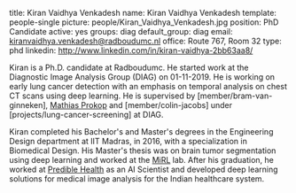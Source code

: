 title: Kiran Vaidhya Venkadesh
name: Kiran Vaidhya Venkadesh
template: people-single
picture: people/Kiran_Vaidhya_Venkadesh.jpg
position: PhD Candidate
active: yes
groups: diag
default_group: diag
email: kiranvaidhya.venkadesh@radboudumc.nl
office: Route 767, Room 32
type: phd
linkedin: http://www.linkedin.com/in/kiran-vaidhya-2bb63aa8/

Kiran is a Ph.D. candidate at Radboudumc. He started work at the Diagnostic Image Analysis Group (DIAG) on 01-11-2019. He is working on early lung cancer detection with an emphasis on temporal analysis on chest CT scans using deep learning. He is supervised by [member/bram-van-ginneken], [Mathias Prokop](https://www.radboudumc.nl/en/people/mathias-prokop) and [member/colin-jacobs] under [projects/lung-cancer-screening] at DIAG.

Kiran completed his Bachelor's and Master's degrees in the Engineering Design department at IIT Madras, in 2016, with a specialization in Biomedical Design. His Master's thesis was on brain tumor segmentation using deep learning and worked at the [MiRL](https://ed.iitm.ac.in/~gankrish/) lab. After his graduation, he worked at [Predible Health](http://prediblehealth.com/) as an AI Scientist and developed deep learning solutions for medical image analysis for the Indian healthcare system.
